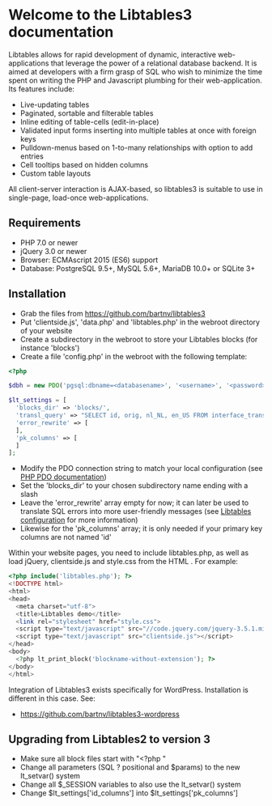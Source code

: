 # Welcome to the Libtables3 documentation

Libtables allows for rapid development of dynamic, interactive web- applications that leverage the power of a relational
database backend. It is aimed at developers with a firm grasp of SQL who wish to minimize the time spent on writing the
PHP and Javascript plumbing for their web-application. Its features include:

 * Live-updating tables
 * Paginated, sortable and filterable tables
 * Inline editing of table-cells (edit-in-place)
 * Validated input forms inserting into multiple tables at once with foreign keys
 * Pulldown-menus based on 1-to-many relationships with option to add entries
 * Cell tooltips based on hidden columns
 * Custom table layouts

All client-server interaction is AJAX-based, so libtables3 is suitable to use in single-page, load-once web-applications.

## Requirements

 * PHP 7.0 or newer
 * jQuery 3.0 or newer
 * Browser: ECMAscript 2015 (ES6) support
 * Database: PostgreSQL 9.5+, MySQL 5.6+, MariaDB 10.0+ or SQLite 3+

## Installation

  * Grab the files from https://github.com/bartnv/libtables3
  * Put 'clientside.js', 'data.php' and 'libtables.php' in the webroot directory of your website
  * Create a subdirectory in the webroot to store your Libtables blocks (for instance 'blocks')
  * Create a file 'config.php' in the webroot with the following template:

```php
<?php

$dbh = new PDO('pgsql:dbname=<databasename>', '<username>', '<password>');

$lt_settings = [
  'blocks_dir' => 'blocks/',
  'transl_query' => "SELECT id, orig, nl_NL, en_US FROM interface_translate",
  'error_rewrite' => [
  ],
  'pk_columns' => [
  ]
];
```

  * Modify the PDO connection string to match your local configuration (see [PHP PDO documentation](https://secure.php.net/manual/en/pdo.construct.php))
  * Set the 'blocks_dir' to your chosen subdirectory name ending with a slash
  * Leave the 'error_rewrite' array empty for now; it can later be used to translate SQL errors into more user-friendly messages (see [Libtables configuration](configuration/) for more information)
  * Likewise for the 'pk_columns' array; it is only needed if your primary key columns are not named 'id'

Within your website pages, you need to include libtables.php, as well as load jQuery, clientside.js and style.css from the HTML <head>. For example:

```php
<?php include('libtables.php'); ?>
<!DOCTYPE html>
<html>
<head>
  <meta charset="utf-8">
  <title>Libtables demo</title>
  <link rel="stylesheet" href="style.css">
  <script type="text/javascript" src="//code.jquery.com/jquery-3.5.1.min.js"></script>
  <script type="text/javascript" src="clientside.js"></script>
</head>
<body>
  <?php lt_print_block('blockname-without-extension'); ?>
</body>
</html>
```

Integration of Libtables3 exists specifically for WordPress. Installation is different in this case. See:

   * https://github.com/bartnv/libtables3-wordpress

## Upgrading from Libtables2 to version 3

  * Make sure all block files start with "<?php "
  * Change all parameters (SQL ? positional and $params) to the new lt_setvar() system
  * Change all $_SESSION variables to also use the lt_setvar() system
  * Change $lt_settings['id_columns'] into $lt_settings['pk_columns']

